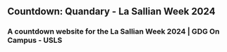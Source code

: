 ## Countdown: Quandary - La Sallian Week 2024
### A countdown website for the La Sallian Week 2024 | GDG On Campus - USLS